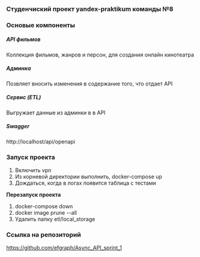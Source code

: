 ### Студенчиский проект yandex-praktikum команды №8

### Основые компоненты

##### API фильмов
Коллекция фильмов, жанров и персон, для создания онлайн кинотеатра

##### Админка
Позвляет вносить изменения в содержание того, что отдает API

##### Сервис (ETL)
Выгружает данные из админки в в API

##### Swagger

http://localhost/api/openapi

### Запуск проекта 

1. Включить vpn
2. Из корневой директории выполнить, docker-compose up
3. Дождаться, когда в логах появится таблица с тестами

**Перезапуск проекта**

1. docker-compose down
2. docker image prune --all 
3. Удалить папку etl/local_storage

### Ссылка на репозиторий

https://github.com/efgraph/Async_API_sprint_1




